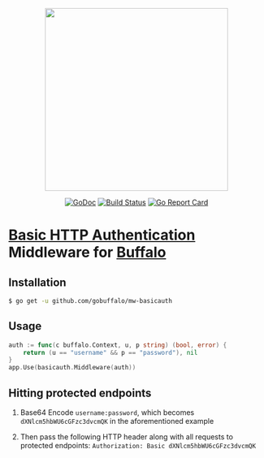 <p align="center"><img src="https://github.com/gobuffalo/buffalo/blob/master/logo.svg" width="360"></p>

<p align="center">
  <a href="https://godoc.org/github.com/gobuffalo/mw-basicauth"><img src="https://godoc.org/github.com/gobuffalo/mw-basicauth?status.svg" alt="GoDoc"></a>
  <a href="https://travis-ci.org/gobuffalo/mw-basicauth"><img src="https://travis-ci.org/gobuffalo/mw-basicauth.svg?branch=master" alt="Build Status"></a>
  <a href="https://goreportcard.com/report/github.com/gobuffalo/mw-basicauth"><img src="https://goreportcard.com/badge/github.com/gobuffalo/mw-basicauth" alt="Go Report Card" /></a>
</p>

# [Basic HTTP Authentication](https://tools.ietf.org/html/rfc7617) Middleware for [Buffalo](https://github.com/gobuffalo/buffalo)

## Installation

```bash
$ go get -u github.com/gobuffalo/mw-basicauth
```

## Usage

```go
auth := func(c buffalo.Context, u, p string) (bool, error) {
    return (u == "username" && p == "password"), nil
}
app.Use(basicauth.Middleware(auth))
```

## Hitting protected endpoints

1. Base64 Encode `username:password`, which becomes `dXNlcm5hbWU6cGFzc3dvcmQK` in the aforementioned example

2. Then pass the following HTTP header along with all requests to protected endpoints: `Authorization: Basic dXNlcm5hbWU6cGFzc3dvcmQK`
